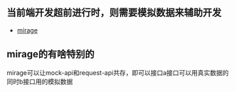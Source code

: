 ## 当前端开发超前进行时，则需要模拟数据来辅助开发
- [mirage](https://miragejs.com/docs/getting-started/introduction/)
## mirage的有啥特别的
  mirage可以让mock-api和request-api共存，即可以接口a接口可以用真实数据的同时b接口用的模拟数据

